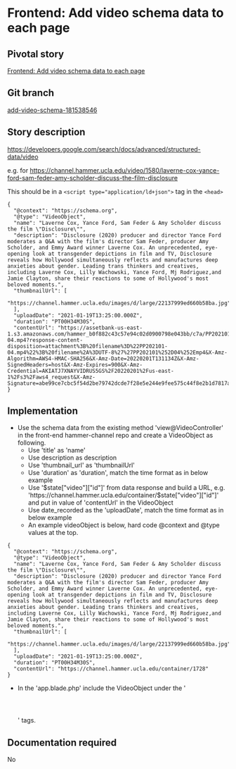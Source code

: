 # Frontend: Add video schema data to each page

## Pivotal story

[Frontend: Add video schema data to each page](https://www.pivotaltracker.com/story/show/181538546)

## Git branch

[add-video-schema-181538546](https://github.com/HammerMuseum/hammer-video/add-video-schema-181538546)

## Story description
https://developers.google.com/search/docs/advanced/structured-data/video

e.g. for https://channel.hammer.ucla.edu/video/1580/laverne-cox-yance-ford-sam-feder-amy-scholder-discuss-the-film-disclosure

This should be in a `<script type="application/ld+json">` tag in the `<head>`

```
{
  "@context": "https://schema.org",
  "@type": "VideoObject",
  "name": "Laverne Cox, Yance Ford, Sam Feder & Amy Scholder discuss the film \"Disclosure\"",
  "description": "Disclosure (2020) producer and director Yance Ford moderates a Q&A with the film's director Sam Feder, producer Amy Scholder, and Emmy Award winner Laverne Cox. An unprecedented, eye-opening look at transgender depictions in film and TV, Disclosure reveals how Hollywood simultaneously reflects and manufactures deep anxieties about gender. Leading trans thinkers and creatives, including Laverne Cox, Lilly Wachowski, Yance Ford, Mj Rodriguez,and Jamie Clayton, share their reactions to some of Hollywood's most beloved moments.",
  "thumbnailUrl": [
    "https://channel.hammer.ucla.edu/images/d/large/22137999ed660b58ba.jpg"
  ],
  "uploadDate": "2021-01-19T13:25:00.000Z",
  "duration": "PT00H34M30S",
  "contentUrl": "https://assetbank-us-east-1.s3.amazonaws.com/hammer_b0f882c43c57e94c02d0900798e043bb/c7a/PP202101-04.mp4?response-content-disposition=attachment%3B%20filename%3D%22PP202101-04.mp4%22%3B%20filename%2A%3DUTF-8%27%27PP202101%252D04%252Emp4&X-Amz-Algorithm=AWS4-HMAC-SHA256&X-Amz-Date=20220201T131134Z&X-Amz-SignedHeaders=host&X-Amz-Expires=900&X-Amz-Credential=AKIATJ7XNAYVIDRUS5GS%2F20220201%2Fus-east-1%2Fs3%2Faws4_request&X-Amz-Signature=abe99ce7cbc5f54d2be79742dcde7f28e5e244e9fee575c44f8e2b1d7817afc8"
}

```

## Implementation
- Use the schema data from the existing method 'view@VideoController' in the front-end hammer-channel repo and create a VideoObject as following.
  - Use 'title' as 'name'
  - Use description as description
  - Use 'thumbnail_url' as 'thumbnailUrl'
  - Use 'duration' as 'duration', match the time format as in below example
  - Use '$state["video"]["id"]' from data response and build a URL, e.g. 'https://channel.hammer.ucla.edu/container/$state["video"]["id"]' and put in value of 'contentUrl' in the VideoObject
  - Use date_recorded as the 'uploadDate', match the time format as in below example
  - An example videoObject is below, hard code @context and @type values at the top.
```
{
  "@context": "https://schema.org",
  "@type": "VideoObject",
  "name": "Laverne Cox, Yance Ford, Sam Feder & Amy Scholder discuss the film \"Disclosure\"",
  "description": "Disclosure (2020) producer and director Yance Ford moderates a Q&A with the film's director Sam Feder, producer Amy Scholder, and Emmy Award winner Laverne Cox. An unprecedented, eye-opening look at transgender depictions in film and TV, Disclosure reveals how Hollywood simultaneously reflects and manufactures deep anxieties about gender. Leading trans thinkers and creatives, including Laverne Cox, Lilly Wachowski, Yance Ford, Mj Rodriguez,and Jamie Clayton, share their reactions to some of Hollywood's most beloved moments.",
  "thumbnailUrl": [
    "https://channel.hammer.ucla.edu/images/d/large/22137999ed660b58ba.jpg"
  ],
  "uploadDate": "2021-01-19T13:25:00.000Z",
  "duration": "PT00H34M30S",
  "contentUrl": "https://channel.hammer.ucla.edu/container/1728"
}

```
- In the 'app.blade.php' include the VideoObject under the '<header><script></script></header>' tags.

## Documentation required
No
